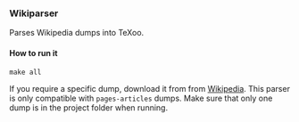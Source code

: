 ### Wikiparser
Parses Wikipedia dumps into TeXoo.

#### How to run it
```console
make all
```

If you require a specific dump, download it from from [Wikipedia](https://dumps.wikimedia.org/enwiki/latest/). This parser is only compatible with `pages-articles` dumps. Make sure that only one dump is in the project folder when running.
